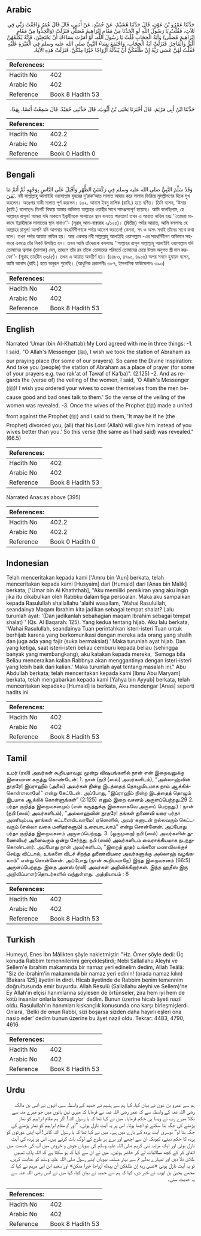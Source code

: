 ## Arabic


<div dir="rtl" lang="ar" style={{fontSize:'larger',backgroundColor:'#f8f9fa',padding:20}}>
حَدَّثَنَا عَمْرُو بْنُ عَوْنٍ، قَالَ حَدَّثَنَا هُشَيْمٌ، عَنْ حُمَيْدٍ، عَنْ أَنَسٍ، قَالَ قَالَ عُمَرُ وَافَقْتُ رَبِّي فِي ثَلاَثٍ، فَقُلْتُ يَا رَسُولَ اللَّهِ لَوِ اتَّخَذْنَا مِنْ مَقَامِ إِبْرَاهِيمَ مُصَلًّى فَنَزَلَتْ ‏(‏وَاتَّخِذُوا مِنْ مَقَامِ إِبْرَاهِيمَ مُصَلًّى‏)‏ وَآيَةُ الْحِجَابِ قُلْتُ يَا رَسُولَ اللَّهِ، لَوْ أَمَرْتَ نِسَاءَكَ أَنْ يَحْتَجِبْنَ، فَإِنَّهُ يُكَلِّمُهُنَّ الْبَرُّ وَالْفَاجِرُ‏.‏ فَنَزَلَتْ آيَةُ الْحِجَابِ، وَاجْتَمَعَ نِسَاءُ النَّبِيِّ صلى الله عليه وسلم فِي الْغَيْرَةِ عَلَيْهِ فَقُلْتُ لَهُنَّ عَسَى رَبُّهُ إِنْ طَلَّقَكُنَّ أَنْ يُبَدِّلَهُ أَزْوَاجًا خَيْرًا مِنْكُنَّ‏.‏ فَنَزَلَتْ هَذِهِ الآيَةُ‏.‏
</div>
<div style={{backgroundColor:'#f8f9fa',padding:20, marginBottom: 10}}><table> <thead> <tr> <th>References:</th> <th></th> </tr> </thead> <tbody><tr><td>Hadith No</td><td>402</td></tr><tr><td>Arabic No</td><td>402</td></tr><tr><td>Reference</td><td>Book 8 Hadith 53</td></tr></tbody></table></div>


<div dir="rtl" lang="ar" style={{fontSize:'larger',backgroundColor:'#f8f9fa',padding:20}}>
حَدَّثَنَا ابْنُ أَبِي مَرْيَمَ، قَالَ أَخْبَرَنَا يَحْيَى بْنُ أَيُّوبَ، قَالَ حَدَّثَنِي حُمَيْدٌ، قَالَ سَمِعْتُ أَنَسًا، بِهَذَا‏.‏
</div>
<div style={{backgroundColor:'#f8f9fa',padding:20, marginBottom: 10}}><table> <thead> <tr> <th>References:</th> <th></th> </tr> </thead> <tbody><tr><td>Hadith No</td><td>402.2</td></tr><tr><td>Arabic No</td><td>402.2</td></tr><tr><td>Reference</td><td>Book 0 Hadith 0</td></tr></tbody></table></div>

## Bengali


<div dir="ltr" lang="bn" style={{fontSize:'larger',backgroundColor:'#f8f9fa',padding:20}}>
وَقَدْ سَلَّمَ النَّبِيُّ صلى الله عليه وسلم فِي رَكْعَتَيْ الظُّهْرِ وَأَقْبَلَ عَلَى النَّاسِ بِوَجْهِهِ ثُمَّ أَتَمَّ مَا بَقِيَ. নবী সাল্লাল্লাহু আলাইহি ওয়াসাল্লাম যুহরের দু’রাক‘আত সালাত আদায় করে সালাম ফিরিয়ে মুসল্লীগণের দিকে মুখ করলেন। অতঃপর বাকী সালাত পূর্ণ করলেন। ৪০২. আনাস ইবনু মালিক (রাযি.) হতে বর্ণিত। তিনি বলেন, ‘উমার (রাযি.) বলেছেনঃ তিনটি বিষয়ে আমার অভিমত আল্লাহর ওয়াহীর সাথে সামঞ্জস্যপূর্ণ হয়েছে। আমি বলেছিলাম, হে আল্লাহর রাসূল! আমরা যদি মাকামে ইব্রাহীমকে সালাতের স্থান বানাতে পারতাম! তখন এ আয়াত নাযিল হয়ঃ ‘‘তোমরা মাকামে ইব্রাহীমকে সালাতের স্থান বানাও’’- (সূরাহ্ আল-বাক্বারাহ ২/১২৫)। (দ্বিতীয়) পর্দার আয়াত, আমি বললামঃ হে আল্লাহর রাসূল! আপনি যদি আপনার সহধর্মিণীগণকে পর্দার আদেশ করতেন! কেননা, সৎ ও অসৎ সবাই তাঁদের সাথে কথা বলে। তখন পর্দার আয়াত নাযিল হয়। আর একবার নবী সাল্লাল্লাহু আলাইহি ওয়াসাল্লাম -এর সহধর্মিণীগণ অভিমান সহকারে একত্রে তাঁর নিকট উপস্থিত হন। তখন আমি তাঁদেরকে বললামঃ ‘‘আল্লাহর রাসূল সাল্লাল্লাহু আলাইহি ওয়াসাল্লাম যদি তোমাদের ত্বলাক (তালাক) দেন, তাহলে তাঁর রব তাঁকে তোমাদের পরিবর্তে তোমাদের চেয়ে উত্তম অনুগত স্ত্রী দান করবেন’’- (সূরাহ্ তাহরীম ৬৬/৫)। তখন এ আয়াত অবতীর্ণ হয়। (৪৪৮৩, ৪৭৯০, ৪৯১৬) অপর সনদে হুমায়দ বলেন, আমি আনাস (রাযি.) হতে অনুরূপ শুনেছি। (আধুনিক প্রকাশনীঃ ৩৮৭, ইসলামিক ফাউন্ডেশনঃ ৩৯৩)
</div>
<div style={{backgroundColor:'#f8f9fa',padding:20, marginBottom: 10}}><table> <thead> <tr> <th>References:</th> <th></th> </tr> </thead> <tbody><tr><td>Hadith No</td><td>402</td></tr><tr><td>Arabic No</td><td>402</td></tr><tr><td>Reference</td><td>Book 8 Hadith 53</td></tr></tbody></table></div>

## English


<div dir="ltr" lang="en" style={{fontSize:'larger',backgroundColor:'#f8f9fa',padding:20}}>
Narrated 'Umar (bin Al-Khattab):My Lord agreed with me in three things: -1. I said, "O Allah's Messenger (ﷺ), I wish we took the station of Abraham as our praying place (for some of our prayers). So came the Divine Inspiration: And take you (people) the station of Abraham as a place of prayer (for some of your prayers e.g. two rak'at of Tawaf of Ka'ba)". (2.125) -2. And as regards the (verse of) the veiling of the women, I said, 'O Allah's Messenger (ﷺ)! I wish you ordered your wives to cover themselves from the men because good and bad ones talk to them.' So the verse of the veiling of the women was revealed. -3. Once the wives of the Prophet (ﷺ) made a united front against the Prophet (ﷺ) and I said to them, 'It may be if he (the Prophet) divorced you, (all) that his Lord (Allah) will give him instead of you wives better than you.' So this verse (the same as I had said) was revealed." (66.5)
</div>
<div style={{backgroundColor:'#f8f9fa',padding:20, marginBottom: 10}}><table> <thead> <tr> <th>References:</th> <th></th> </tr> </thead> <tbody><tr><td>Hadith No</td><td>402</td></tr><tr><td>Arabic No</td><td>402</td></tr><tr><td>Reference</td><td>Book 8 Hadith 53</td></tr></tbody></table></div>


<div dir="ltr" lang="en" style={{fontSize:'larger',backgroundColor:'#f8f9fa',padding:20}}>
Narrated Anas:as above (395)
</div>
<div style={{backgroundColor:'#f8f9fa',padding:20, marginBottom: 10}}><table> <thead> <tr> <th>References:</th> <th></th> </tr> </thead> <tbody><tr><td>Hadith No</td><td>402.2</td></tr><tr><td>Arabic No</td><td>402.2</td></tr><tr><td>Reference</td><td>Book 0 Hadith 0</td></tr></tbody></table></div>

## Indonesian


<div dir="ltr" lang="id" style={{fontSize:'larger',backgroundColor:'#f8f9fa',padding:20}}>
Telah menceritakan kepada kami ['Amru bin 'Aun] berkata, telah menceritakan kepada kami [Husyaim] dari [Humaid] dari [Anas bin Malik] berkata, ['Umar bin Al Khaththab], "Aku memiliki pemikiran yang aku ingin jika itu dikabulkan oleh Rabbku dalam tiga persoalan. Maka aku sampaikan kepada Rasulullah shallallahu 'alaihi wasallam, 'Wahai Rasulullah, seandainya Maqam Ibrahim kita jadikan sebagai tempat shalat? Lalu turunlah ayat: '(Dan jadikanlah sebahagian maqam Ibrahim sebagai tempat shalat) ' (Qs. Al Baqarah: 125). Yang kedua tentang hijab. Aku lalu berkata, 'Wahai Rasulullah, seandainya Tuan perintahkan isteri-isteri Tuan untuk berhijab karena yang berkomunikasi dengan mereka ada orang yang shalih dan juga ada yang fajir (suka bermaksiat).' Maka turunlah ayat hijab. Dan yang ketiga, saat isteri-isteri beliau cemburu kepada beliau (sehingga banyak yang membangkang), aku katakan kepada mereka, 'Semoga bila Beliau menceraikan kalian Rabbnya akan menggantinya dengan isteri-isteri yang lebih baik dari kalian.' Maka turunlah ayat tentang masalah ini." Abu Abdullah berkata; telah menceritakan kepada kami [Ibnu Abu Maryam] berkata, telah mengabarkan kepada kami [Yahya bin Ayyub] berkata, telah menceritakan kepadaku [Humaid] ia berkata, Aku mendengar [Anas] seperti hadits ini
</div>
<div style={{backgroundColor:'#f8f9fa',padding:20, marginBottom: 10}}><table> <thead> <tr> <th>References:</th> <th></th> </tr> </thead> <tbody><tr><td>Hadith No</td><td>402</td></tr><tr><td>Arabic No</td><td>402</td></tr><tr><td>Reference</td><td>Book 8 Hadith 53</td></tr></tbody></table></div>

## Tamil


<div dir="ltr" lang="ta" style={{fontSize:'larger',backgroundColor:'#f8f9fa',padding:20}}>
உமர் (ரலி) அவர்கள் கூறியதாவது: மூன்று விஷயங்களில் நான் என் இறைவனுக்கு இசைவான கருத்து கொண்டேன்: 1. நான் (நபி (ஸல்) அவர்களிடம்), “அல்லாஹ்வின் தூதரே! இப்ராஹீம் (அலை) அவர்கள் நின்ற இடத்தைத் தொழுமிடமாக நாம் ஆக்கிக்கொள்ளலாமே!” என்று கேட்டேன். அப்போது, “இப்ராஹீம் நின்ற இடத்தைத் தொழும் இடமாக ஆக்கிக் கொள்ளுங்கள்” (2:125) எனும் இறை வசனம் அருளப்பெற்றது.29 2. பர்தா குறித்த இறைவசனமும் (என் கருத்துக்கு இசைவாகவே அருளப் பெற்றது.) : நான் (நபி (ஸல்) அவர்களிடம்), “அல்லாஹ்வின் தூதரே! தங்கள் துணைவி யரை பர்தா அணியும்படி தாங்கள் கட்டளையிடலாமே! ஏனெனில், அவர் களுடன் நல்லவரும் கெட்டவரும் (எல்லா வகை மனிதர்களும்) உரையாடலாம்” என்று சொன்னேன். அப்போது பர்தா குறித்த இறைவசனம் அருளப்பெற்றது. 3. (ஒருமுறை) நபி (ஸல்) அவர்களின் துணைவியர் அனைவரும் ஒன்று சேர்ந்து, நபி (ஸல்) அவர்களிடம் வைராக்கியமாக நடந்துகொண்டனர். அப்போது நான் அவர்களிடம், “இறைத் தூதர் உங்களை மணவிலக்குச் செய்து விட்டால், உங்களை விடச் சிறந்த துணைவியரை அவர்களுக்கு அல்லாஹ் வழங்கலாம்” என்று சொன்னேன். அப்போது (நான் கூறியவாறே) இந்த இறைவசனம் (66:5) அருளப்பெற்றது. இதை அனஸ் (ரலி) அவர்கள் அறிவிக்கிறார்கள். இந்த ஹதீஸ் இரு அறிவிப்பாளர்தொடர்களில் வந்துள்ளது. அத்தியாயம் : 8
</div>
<div style={{backgroundColor:'#f8f9fa',padding:20, marginBottom: 10}}><table> <thead> <tr> <th>References:</th> <th></th> </tr> </thead> <tbody><tr><td>Hadith No</td><td>402</td></tr><tr><td>Arabic No</td><td>402</td></tr><tr><td>Reference</td><td>Book 8 Hadith 53</td></tr></tbody></table></div>

## Turkish


<div dir="ltr" lang="tr" style={{fontSize:'larger',backgroundColor:'#f8f9fa',padding:20}}>
Humeyd, Enes İbn Mâlikten şöyle nakletmiştir: "Hz. Ömer şöyle dedi: Üç konuda Rabbim temennilerimi gerçekleştirdi; Nebi Sallallahu Aleyhi ve Sellem'e ibrahim makamında bir namaz yeri edinelim dedim, Allah Teâlâ: "Siz de ibrahim'in makamında bir namaz yeri edinin! (orada namaz kılın) [Bakara 125] âyetini in dirdi. Hicab âyetinde de Rabbim benim temennim doğrultusunda emir buyurdu. Allah Resulü (Sallallahu aleyhi ve Sellem)'ne Ey Allah'ın elçisi hanımlarına söylesen de örtünseler, zira hem iyi hem de kötü insanlar onlarla konuşuyor' dedim. Bunun üzerine hicab âyeti nazil oldu. Rasulullah'ın hanımları kıskançlık konusunda ona karşı birleşmişlerdi. Onlara, 'Belki de onun Rabbi, sizi boşarsa sizden daha hayırlı eşleri ona nasip eder' dedim bunun üzerine bu âyet nazil oldu. Tekrar: 4483, 4790, 4616
</div>
<div style={{backgroundColor:'#f8f9fa',padding:20, marginBottom: 10}}><table> <thead> <tr> <th>References:</th> <th></th> </tr> </thead> <tbody><tr><td>Hadith No</td><td>402</td></tr><tr><td>Arabic No</td><td>402</td></tr><tr><td>Reference</td><td>Book 8 Hadith 53</td></tr></tbody></table></div>

## Urdu


<div dir="rtl" lang="ur" style={{fontSize:'larger',backgroundColor:'#f8f9fa',padding:20}}>
ہم سے عمرو بن عون نے بیان کیا، کہا ہم سے ہشیم نے حمید کے واسطہ سے، انہوں نے انس بن مالک رضی اللہ عنہ کے واسطہ سے کہ عمر رضی اللہ عنہ نے فرمایا کہ میری تین باتوں میں جو میرے منہ سے نکلا میرے رب نے ویسا ہی حکم فرمایا۔ میں نے کہا تھا کہ یا رسول اللہ! اگر ہم مقام ابراہیم کو نماز پڑھنے کی جگہ بنا سکتے تو اچھا ہوتا۔ اس پر یہ آیت نازل ہوئی۔ ”اور تم مقام ابراہیم کو نماز پڑھنے کی جگہ بنا لو“ دوسری آیت پردہ کے بارے میں ہے۔ میں نے کہا تھا کہ یا رسول اللہ کاش! آپ اپنی عورتوں کو پردہ کا حکم دیتے، کیونکہ ان سے اچھے اور برے ہر طرح کے لوگ بات کرتے ہیں۔ اس پر پردہ کی آیت نازل ہوئی اور ایک مرتبہ نبی کریم صلی اللہ علیہ وسلم کی بیویاں جوش و خروش میں آپ کی خدمت میں اتفاق کر کے کچھ مطالبات لے کر حاضر ہوئیں۔ میں نے ان سے کہا کہ ہو سکتا ہے کہ اللہ پاک تمہیں طلاق دلا دیں اور تمہارے بدلے تم سے بہتر مسلمہ بیویاں اپنے رسول صلی اللہ علیہ وسلم کو عنایت کریں، تو یہ آیت نازل ہوئی «عسى ربه إن طلقكن أن يبدله أزواجا خيرا منكن‏» اور سعید ابن ابی مریم نے کہا کہ مجھے یحییٰ بن ایوب نے خبر دی، کہا کہ ہم سے حمید نے بیان کیا، کہا میں نے انس رضی اللہ عنہ سے یہ حدیث سنی۔
</div>
<div style={{backgroundColor:'#f8f9fa',padding:20, marginBottom: 10}}><table> <thead> <tr> <th>References:</th> <th></th> </tr> </thead> <tbody><tr><td>Hadith No</td><td>402</td></tr><tr><td>Arabic No</td><td>402</td></tr><tr><td>Reference</td><td>Book 8 Hadith 53</td></tr></tbody></table></div>